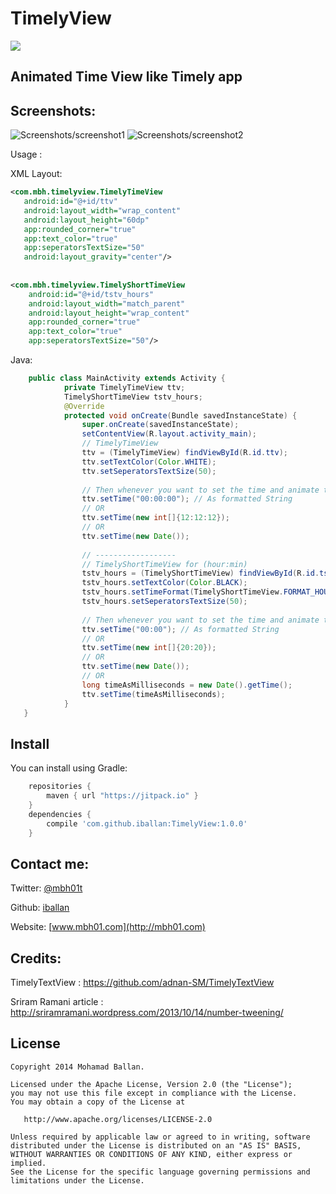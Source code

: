 TimelyView
==============

[![](https://jitpack.io/v/iballan/TimelyView.svg)](https://jitpack.io/#iballan/TimelyView)

## Animated Time View like Timely app

Screenshots:
--------

![Screenshots/screenshot1](https://raw.githubusercontent.com/iballan/TimelyView/master/Screenshots/TimelyTimeView_screenshot.gif) 	 ![Screenshots/screenshot2](https://raw.githubusercontent.com/iballan/TimelyView/master/Screenshots/TimelyView_Screenshot.gif)



Usage :

XML Layout:
``` xml
<com.mbh.timelyview.TimelyTimeView
   android:id="@+id/ttv"
   android:layout_width="wrap_content"
   android:layout_height="60dp"
   app:rounded_corner="true"
   app:text_color="true"
   app:seperatorsTextSize="50"
   android:layout_gravity="center"/>
	   
	   
<com.mbh.timelyview.TimelyShortTimeView
	android:id="@+id/tstv_hours"
	android:layout_width="match_parent"
	android:layout_height="wrap_content"
	app:rounded_corner="true"
	app:text_color="true"
	app:seperatorsTextSize="50"/>
```

Java:
``` java
    public class MainActivity extends Activity {
			private TimelyTimeView ttv; 
			TimelyShortTimeView tstv_hours;
			@Override
			protected void onCreate(Bundle savedInstanceState) {
				super.onCreate(savedInstanceState);
				setContentView(R.layout.activity_main);
				// TimelyTimeView
				ttv = (TimelyTimeView) findViewById(R.id.ttv);
				ttv.setTextColor(Color.WHITE);
				ttv.setSeperatorsTextSize(50);
				
				// Then whenever you want to set the time and animate to it
				ttv.setTime("00:00:00"); // As formatted String 
				// OR
				ttv.setTime(new int[]{12:12:12});
				// OR
				ttv.setTime(new Date());
				
				// ------------------
				// TimelyShortTimeView for (hour:min)
				tstv_hours = (TimelyShortTimeView) findViewById(R.id.tstv_hours);
				tstv_hours.setTextColor(Color.BLACK);
				tstv_hours.setTimeFormat(TimelyShortTimeView.FORMAT_HOUR_MIN); // can be set as TimelyShortTimeView.FORMAT_MIN_SEC
				tstv_hours.setSeperatorsTextSize(50);
				
				// Then whenever you want to set the time and animate to it
				ttv.setTime("00:00"); // As formatted String 
				// OR
				ttv.setTime(new int[]{20:20});
				// OR
				ttv.setTime(new Date());
				// OR
				long timeAsMilliseconds = new Date().getTime();
				ttv.setTime(timeAsMilliseconds);
			}
   }
```

Install
--------

You can install using Gradle:

```gradle
	repositories {
	    maven { url "https://jitpack.io" }
	}
	dependencies {
	    compile 'com.github.iballan:TimelyView:1.0.0'
	}
```

Contact me:
--------

Twitter: [@mbh01t](https://twitter.com/mbh01t)

Github: [iballan](https://github.com/iballan)

Website: [www.mbh01.com](http://mbh01.com)

Credits:
--------

TimelyTextView : https://github.com/adnan-SM/TimelyTextView

Sriram Ramani article : http://sriramramani.wordpress.com/2013/10/14/number-tweening/

License
--------

    Copyright 2014 Mohamad Ballan.

    Licensed under the Apache License, Version 2.0 (the "License");
    you may not use this file except in compliance with the License.
    You may obtain a copy of the License at

       http://www.apache.org/licenses/LICENSE-2.0

    Unless required by applicable law or agreed to in writing, software
    distributed under the License is distributed on an "AS IS" BASIS,
    WITHOUT WARRANTIES OR CONDITIONS OF ANY KIND, either express or implied.
    See the License for the specific language governing permissions and
    limitations under the License.